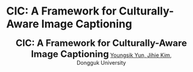 # CIC: A Framework for Culturally-Aware Image Captioning

<p align="center">
  <p align="center">
  <font size=5><strong>CIC: A Framework for Culturally-Aware Image Captioning</strong></font>
    <be>
        <a href="https://sites.google.com/view/youngsik-yun">Youngsik Yun, 
        <a href="https://sites.google.com/view/jihiekim">Jihie Kim</a>, 
    <br>
  Dongguk University
  </p>
</p>
